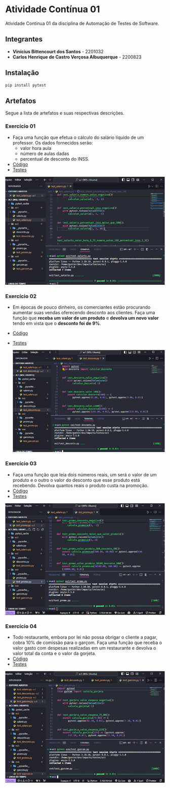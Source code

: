 # Atividade Contínua 01

Atividade Contínua 01 da disciplina de Automação de Testes de Software.

## Integrantes

- **Vinícius Bittencourt dos Santos** - 2201032
- **Carlos Henrique de Castro Verçosa Albuquerque** - 2200823

## Instalação

```bash
pip install pytest
```

## Artefatos

Segue a lista de artefatos e suas respectivas descrições.

### Exercício 01

- Faça uma função que efetua o cálculo do salário líquido de um professor. Os dados fornecidos serão:
  - valor hora aula
  - número de aulas dadas
  - percentual de desconto do INSS.
- [Código](./ex1/salario.py)
- [Testes](./ex1/test_salario.py)

![Exercício 01](./ex1/ex1.png)

### Exercício 02

- Em épocas de pouco dinheiro, os comerciantes estão procurando aumentar suas vendas oferecendo desconto aos clientes. Faça uma função que **receba um valor de um produto** e **devolva um novo valor** tendo em vista que o **desconto foi de 9%**.
- [Código](./ex2/desconto.py)
- [Testes](./ex2/test_desconto.py)

  ![Exercício 02](./ex2/ex2.png)

### Exercício 03

- Faça uma função que leia dois números reais, um será o valor de um produto e o outro o valor do desconto que esse produto está recebendo. Devolva quantos reais o produto custa na promoção.
- [Código](./ex3/promo.py)
- [Testes](./ex3/test_promo.py)

![Exercício 03](./ex3/ex3.png)

### Exercício 04

- Todo restaurante, embora por lei não possa obrigar o cliente a pagar, cobra 10% de comissão para o garçom. Faça uma função que receba o valor gasto com despesas realizadas em um restaurante e devolva o valor total da conta e o valor da gorjeta.
- [Código](./ex4/garcom.py)
- [Testes](./ex4/test_garcom.py)

![Exercício 04](./ex4/ex4.png)

